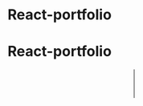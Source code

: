 # React-portfolio
# React-portfolio

<table border="1" style="width: 1px; border-style: solid; margin-left: auto; margin-right: auto;">  <tr> <td width="35">С</td> <td width="35">М</td> <td width="35">А</td> <td width="35">О</td> <td>Р</td> <td width="35">К</td> </tr> <tr> <td>ΛΩΩ</td> <td width="35">ΩΛ</td> <td width="35">ΩΩ</td> <td width="35">ΩΩΛ</td> <td>ΛΩΛ</td> <td>ΩΛΩ</td> </tr>  </table>
